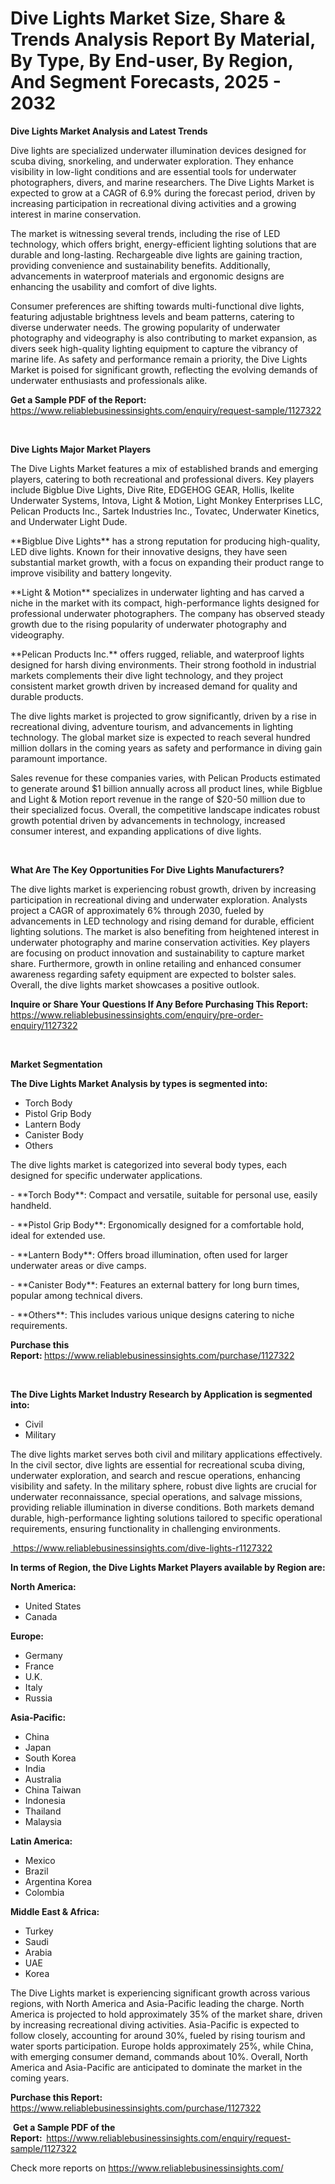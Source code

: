 <p><h1>Dive Lights Market Size, Share & Trends Analysis Report By Material, By Type, By End-user, By Region, And Segment Forecasts, 2025 - 2032</h1></p><p><strong>Dive Lights Market Analysis and Latest Trends</strong></p>
<p><p>Dive lights are specialized underwater illumination devices designed for scuba diving, snorkeling, and underwater exploration. They enhance visibility in low-light conditions and are essential tools for underwater photographers, divers, and marine researchers. The Dive Lights Market is expected to grow at a CAGR of 6.9% during the forecast period, driven by increasing participation in recreational diving activities and a growing interest in marine conservation.</p><p>The market is witnessing several trends, including the rise of LED technology, which offers bright, energy-efficient lighting solutions that are durable and long-lasting. Rechargeable dive lights are gaining traction, providing convenience and sustainability benefits. Additionally, advancements in waterproof materials and ergonomic designs are enhancing the usability and comfort of dive lights.</p><p>Consumer preferences are shifting towards multi-functional dive lights, featuring adjustable brightness levels and beam patterns, catering to diverse underwater needs. The growing popularity of underwater photography and videography is also contributing to market expansion, as divers seek high-quality lighting equipment to capture the vibrancy of marine life. As safety and performance remain a priority, the Dive Lights Market is poised for significant growth, reflecting the evolving demands of underwater enthusiasts and professionals alike.</p></p>
<p><strong>Get a Sample PDF of the Report:&nbsp;</strong> <a href="https://www.reliablebusinessinsights.com/enquiry/request-sample/1127322?utm_campaign=3359&utm_medium=2&utm_source=Github&utm_content=ia&utm_term=05042025&utm_id=dive-lights">https://www.reliablebusinessinsights.com/enquiry/request-sample/1127322</a></p>
<p>&nbsp;</p>
<p><strong>Dive Lights Major Market Players</strong></p>
<p><p>The Dive Lights Market features a mix of established brands and emerging players, catering to both recreational and professional divers. Key players include Bigblue Dive Lights, Dive Rite, EDGEHOG GEAR, Hollis, Ikelite Underwater Systems, Intova, Light & Motion, Light Monkey Enterprises LLC, Pelican Products Inc., Sartek Industries Inc., Tovatec, Underwater Kinetics, and Underwater Light Dude.</p><p>**Bigblue Dive Lights** has a strong reputation for producing high-quality, LED dive lights. Known for their innovative designs, they have seen substantial market growth, with a focus on expanding their product range to improve visibility and battery longevity. </p><p>**Light & Motion** specializes in underwater lighting and has carved a niche in the market with its compact, high-performance lights designed for professional underwater photographers. The company has observed steady growth due to the rising popularity of underwater photography and videography.</p><p>**Pelican Products Inc.** offers rugged, reliable, and waterproof lights designed for harsh diving environments. Their strong foothold in industrial markets complements their dive light technology, and they project consistent market growth driven by increased demand for quality and durable products.</p><p>The dive lights market is projected to grow significantly, driven by a rise in recreational diving, adventure tourism, and advancements in lighting technology. The global market size is expected to reach several hundred million dollars in the coming years as safety and performance in diving gain paramount importance.</p><p>Sales revenue for these companies varies, with Pelican Products estimated to generate around $1 billion annually across all product lines, while Bigblue and Light & Motion report revenue in the range of $20-50 million due to their specialized focus. Overall, the competitive landscape indicates robust growth potential driven by advancements in technology, increased consumer interest, and expanding applications of dive lights.</p></p>
<p>&nbsp;</p>
<p><strong>What Are The Key Opportunities For Dive Lights Manufacturers?</strong></p>
<p><p>The dive lights market is experiencing robust growth, driven by increasing participation in recreational diving and underwater exploration. Analysts project a CAGR of approximately 6% through 2030, fueled by advancements in LED technology and rising demand for durable, efficient lighting solutions. The market is also benefiting from heightened interest in underwater photography and marine conservation activities. Key players are focusing on product innovation and sustainability to capture market share. Furthermore, growth in online retailing and enhanced consumer awareness regarding safety equipment are expected to bolster sales. Overall, the dive lights market showcases a positive outlook.</p></p>
<p><strong>Inquire or Share Your Questions If Any Before Purchasing This Report:</strong> <a href="https://www.reliablebusinessinsights.com/enquiry/pre-order-enquiry/1127322?utm_campaign=3359&utm_medium=2&utm_source=Github&utm_content=ia&utm_term=05042025&utm_id=dive-lights">https://www.reliablebusinessinsights.com/enquiry/pre-order-enquiry/1127322</a></p>
<p>&nbsp;</p>
<p><strong>Market Segmentation</strong></p>
<p><strong>The Dive Lights Market Analysis by types is segmented into:</strong></p>
<p><ul><li>Torch Body</li><li>Pistol Grip Body</li><li>Lantern Body</li><li>Canister Body</li><li>Others</li></ul></p>
<p><p>The dive lights market is categorized into several body types, each designed for specific underwater applications. </p><p>- **Torch Body**: Compact and versatile, suitable for personal use, easily handheld. </p><p>- **Pistol Grip Body**: Ergonomically designed for a comfortable hold, ideal for extended use. </p><p>- **Lantern Body**: Offers broad illumination, often used for larger underwater areas or dive camps. </p><p>- **Canister Body**: Features an external battery for long burn times, popular among technical divers. </p><p>- **Others**: This includes various unique designs catering to niche requirements.</p></p>
<p><strong>Purchase this Report:&nbsp;</strong><a href="https://www.reliablebusinessinsights.com/purchase/1127322?utm_campaign=3359&utm_medium=2&utm_source=Github&utm_content=ia&utm_term=05042025&utm_id=dive-lights">https://www.reliablebusinessinsights.com/purchase/1127322</a></p>
<p>&nbsp;</p>
<p><strong>The Dive Lights Market Industry Research by Application is segmented into:</strong></p>
<p><ul><li>Civil</li><li>Military</li></ul></p>
<p><p>The dive lights market serves both civil and military applications effectively. In the civil sector, dive lights are essential for recreational scuba diving, underwater exploration, and search and rescue operations, enhancing visibility and safety. In the military sphere, robust dive lights are crucial for underwater reconnaissance, special operations, and salvage missions, providing reliable illumination in diverse conditions. Both markets demand durable, high-performance lighting solutions tailored to specific operational requirements, ensuring functionality in challenging environments.</p></p>
<p><a href="https://www.reliablebusinessinsights.com/dive-lights-r1127322?utm_campaign=3359&utm_medium=2&utm_source=Github&utm_content=ia&utm_term=05042025&utm_id=dive-lights">&nbsp;https://www.reliablebusinessinsights.com/dive-lights-r1127322</a></p>
<p><strong>In terms of Region, the Dive Lights Market Players available by Region are:</strong></p>
<p>
    <p> <strong> North America: </strong>
        <ul>
            <li>United States</li>
            <li>Canada</li>
        </ul>
        </p> 
    <p> <strong> Europe: </strong>
        <ul>
            <li>Germany</li>
            <li>France</li>
            <li>U.K.</li>
            <li>Italy</li>
            <li>Russia</li>
        </ul>
        </p> 
    <p> <strong> Asia-Pacific: </strong>
        <ul>
            <li>China</li>
            <li>Japan</li>
            <li>South Korea</li>
            <li>India</li>
            <li>Australia</li>
            <li>China Taiwan</li>
            <li>Indonesia</li>
            <li>Thailand</li>
            <li>Malaysia</li>
        </ul>
        </p> 
    <p> <strong> Latin America: </strong>
        <ul>
            <li>Mexico</li>
            <li>Brazil</li>
            <li>Argentina Korea</li>
            <li>Colombia</li>
        </ul>
        </p> 
    <p> <strong> Middle East & Africa: </strong>
        <ul>
            <li>Turkey</li>
            <li>Saudi</li>
            <li>Arabia</li>
            <li>UAE</li>
            <li>Korea</li>
        </ul>
    </p>
    </p>
<p><p>The Dive Lights market is experiencing significant growth across various regions, with North America and Asia-Pacific leading the charge. North America is projected to hold approximately 35% of the market share, driven by increasing recreational diving activities. Asia-Pacific is expected to follow closely, accounting for around 30%, fueled by rising tourism and water sports participation. Europe holds approximately 25%, while China, with emerging consumer demand, commands about 10%. Overall, North America and Asia-Pacific are anticipated to dominate the market in the coming years.</p></p>
<p><strong>Purchase this Report: </strong><a href="https://www.reliablebusinessinsights.com/purchase/1127322?utm_campaign=3359&utm_medium=2&utm_source=Github&utm_content=ia&utm_term=05042025&utm_id=dive-lights">https://www.reliablebusinessinsights.com/purchase/1127322</a></p>
<p>&nbsp;<strong>Get a Sample PDF of the Report:&nbsp;&nbsp;</strong><a href="https://www.reliablebusinessinsights.com/enquiry/request-sample/1127322?utm_campaign=3359&utm_medium=2&utm_source=Github&utm_content=ia&utm_term=05042025&utm_id=dive-lights">https://www.reliablebusinessinsights.com/enquiry/request-sample/1127322</a></p>
<p><strong></strong></p>
<p>Check more reports on <a href="https://www.reliablebusinessinsights.com/?utm_campaign=3359&utm_medium=2&utm_source=Github&utm_content=ia&utm_term=05042025&utm_id=dive-lights">https://www.reliablebusinessinsights.com/</a></p>